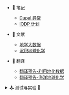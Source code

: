 <!-- - 🔗 说明
  - [介绍](/)
  - [技术](assect/技术说明 " 网站技术说明") -->

- 🔬 笔记

  - [Dupal 异常](Page/Notes/Dupal异常 "关于Dupal异常的笔记")
  - [IODP 计划](Page/Notes/IODP计划 "关于IODP 计划的笔记")

- 📑 文献

  - [地学大数据](Page/Paper/地学大数据 "部分地学大数据系列文献收录")
  - [沉积地球化学](Page/Paper/沉积地球化学 "部分海洋地球化学文献收录")

- 📖 翻译

  - [翻译预告-利用地化数据](Page/Books/利用地化数据 "利用地化数据以了解地质进程")
  - [翻译预告-海洋地球化学](Page/Books/海洋地球化学 "地球化学书籍翻译预告")

<details>
<summary> 🕹️ 测试与实验 🚢 </summary>

- ⏱️ 日记

  - [英语作业](Page/Diary/一篇小日记 "一篇小日记😂")

- 🕹️ 测试

  - [Emoji 支持](Page/Test/Emoji "🤣💓😂")
  - [临时笔记](Page/Notes/test "临时笔记")

</details>
